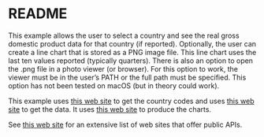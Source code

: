 ﻿# README

This example allows the user to select a country and see the real gross domestic product data for that country (if reported).  Optionally, the user can create a line chart that is stored as a PNG image file. This line chart uses the last ten values reported (typically quarters).  There is also an option to open the .png file in a photo viewer (or browser). For this option to work, the viewer must be in the user’s PATH or the full path must be specified. This option has not been tested on macOS (but in theory could work).

This example uses [this web site](https://restcountries.com/) to get the country codes and uses [this web site](https://www.econdb.com/) to get the data. It uses [this web site](https://github.com/wcharczuk/go-chart) to produce the charts.

See [this web site](https://github.com/public-apis/public-apis#books) for an extensive list of web sites that offer public APIs.




